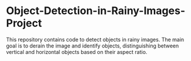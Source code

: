 # Object-Detection-in-Rainy-Images-Project
This repository contains code to detect objects in rainy images. The main goal is to derain the image and identify objects, distinguishing between vertical and horizontal objects based on their aspect ratio.
